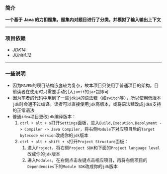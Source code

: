 ### 简介

**一个基于 Java 的力扣题集，题集内对题目进行了分类，并模拟了输入输出上下文**

---

### 项目依赖
- *JDK14*
- *JUnit4.12*

---

### 一些说明

- 因为`MAVEN`的项目结构嵌套较为复杂，故本项目只使用了普通项目的架构。目前读者在使用时只需要手动引入`junit`的`jar`包即可
- 因为笔者的代码中用到了一些`jdk14`的语法糖（如`switch`等），所以使用低版本`jdk`时会通不过编译。读者可以直接使用`jdk`高版本，或将语法糖改成`jdk8`支持的正常语法
- 普通`idea`项目更改`jdk`编译版本：
  1. `ctrl + alt + s`打开`Settings`面板，进入`Build,Execution,Depolyment -> Compiler -> Java Compiler`，将右侧`Module`下对应项目后的`Target bytecode version`改成你的`jdk`版本
  2. `ctrl + alt + shift + s`打开`Project Structure`面板：
     1. 进入`Project`，将右侧`Project SDK`和下面的`Project language level`改成你的`jdk`版本
     2. 进入`Modules`，在右侧点击左键点击相应项目，再将右侧项目的`Dependencies`下的`Module SDK`改成你的`jdk`版本